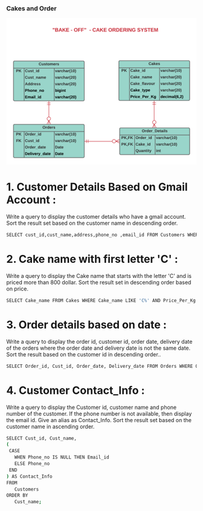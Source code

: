 ### Cakes and Order

![Cakes & Order](https://github.com/Into-Y0u/My-Life-in-Cognizant/blob/fa84948357164775484cd6049909d24498460e30/SQL%20Handson/CakeOrderingSystem%20(1).png)

# 1. Customer Details Based on Gmail Account : 
   Write a query to display the customer details who have a gmail account. Sort the result set based on the customer name in descending order.
   ```sh
   SELECT cust_id,cust_name,address,phone_no ,email_id FROM Customers WHERE Email_id LIKE '%@gmail.com' ORDER BY cust_name DESC;
   ```
# 2. Cake name with first letter 'C' : 
   Write a query to display the Cake name that starts with the letter 'C' and is priced more than 800 dollar. Sort the result set in descending order based on price.
   ```sh
   SELECT Cake_name FROM Cakes WHERE Cake_name LIKE 'C%' AND Price_Per_Kg > 800 ORDER BY Price_Per_Kg DESC ;
   ```
 
# 3. Order details based on date : 
  Write a query to display the order id, customer id, order date, delivery date of the orders where the order date and delivery date is not the same date. Sort the result based on the customer id in descending order..
  ```sh
  SELECT Order_id, Cust_id, Order_date, Delivery_date FROM Orders WHERE Order_date <> Delivery_date ORDER BY Cust_id DESC;
  ```
# 4. Customer Contact_Info : 
   Write a query to display the Customer id, customer name and phone number of the customer. If the phone number is not available, then display the email id. Give an alias as Contact_Info.  Sort the result set based on the customer name in ascending order.
   ```sh
   SELECT Cust_id, Cust_name,
  (
    CASE
      WHEN Phone_no IS NULL THEN Email_id
      ELSE Phone_no 
    END
  ) AS Contact_Info
   FROM
      Customers
   ORDER BY
      Cust_name;
   ```
